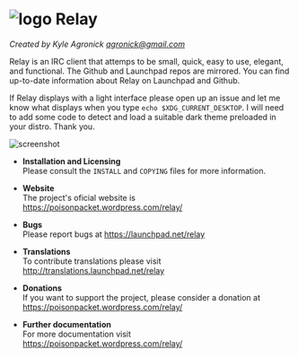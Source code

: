 # ![logo](http://bit.ly/1JIDVio  "Relay")  Relay 
*Created by Kyle Agronick <agronick@gmail.com>*

Relay is an IRC client that attemps to be small, quick, easy to use, elegant, and functional. 
The Github and Launchpad repos are mirrored. You can find up-to-date information about Relay on Launchpad and Github.

If Relay displays with a light interface please open up an issue and let me know what displays when you type
`echo $XDG_CURRENT_DESKTOP`. I will need to add some code to detect and load a suitable dark theme preloaded
in your distro. Thank you.

![screenshot](http://bit.ly/1M6dYGZ)

* **Installation and Licensing**  
Please consult the `INSTALL` and `COPYING` files for more information.

* **Website**  
The project's oficial website is https://poisonpacket.wordpress.com/relay/

* **Bugs**  
Please report bugs at https://launchpad.net/relay

* **Translations**  
To contribute translations please visit http://translations.launchpad.net/relay

* **Donations**  
If you want to support the project, please consider a donation at https://poisonpacket.wordpress.com/relay/

* **Further documentation**  
For more documentation visit https://poisonpacket.wordpress.com/relay/
